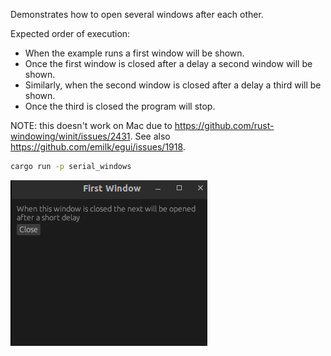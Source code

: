 Demonstrates how to open several windows after each other.

Expected order of execution:

- When the example runs a first window will be shown.
- Once the first window is closed after a delay a second window will be shown.
- Similarly, when the second window is closed after a delay a third will be shown.
- Once the third is closed the program will stop.

NOTE: this doesn't work on Mac due to <https://github.com/rust-windowing/winit/issues/2431>.
See also <https://github.com/emilk/egui/issues/1918>.

```sh
cargo run -p serial_windows
```

![](screenshot.png)
